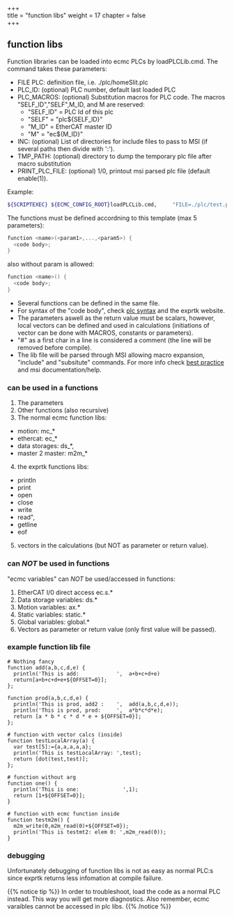 +++  
title = "function libs"
weight = 17
chapter = false  
+++

## function libs
Function libraries can be loaded into ecmc PLCs by loadPLCLib.cmd. The command takes these parameters:
* FILE PLC: definition file, i.e. ./plc/homeSlit.plc
* PLC_ID: (optional) PLC number, default last loaded PLC
* PLC_MACROS: (optional) Substitution macros for PLC code. The macros "SELF_ID","SELF",M_ID, and M are reserved:
  - "SELF_ID" = PLC Id of this plc
  - "SELF"    = "plc${SELF_ID}"
  - "M_ID"    = EtherCAT master ID
  - "M"       = "ec${M_ID}"
* INC: (optional) List of directories for include files to pass to MSI (if several paths then divide with ':').
* TMP_PATH: (optional) directory to dump the temporary plc file after macro substitution
* PRINT_PLC_FILE: (optional) 1/0, printout msi parsed plc file (default enable(1)).

Example:
```bash
${SCRIPTEXEC} ${ECMC_CONFIG_ROOT}loadPLCLib.cmd,     "FILE=./plc/test.plc_lib, PLC_MACROS='OFFSET=3'"
```

The functions must be defined accordning to this template (max 5 parameters):
```C
function <name>(<param1>,...,<param5>) {
  <code body>;
}
```

also without param is allowed:
```C
function <name>() {
  <code body>;
}
```

* Several functions can be defined in the same file.
* For syntax of the "code body", check [plc syntax](../syntax) and the exprtk website.
* The parameters aswell as the return value must be scalars, however, local vectors can be defined and used in calculations (initiations of vector can be done with MACROS, constants or parameters).
* "#" as a first char in a line is considered a comment (the line will be removed before compile).
* The lib file will be parsed through MSI allowing macro expansion, "include" and "subsitute" commands. For more info check [best practice](../best_practice) and msi documentation/help.

### can be used in a functions
1. The parameters
2. Other functions (also recursive)
3. The normal ecmc function libs:
  * motion: mc_*
  * ethercat: ec_*
  * data storages: ds_*,
  * master 2 master: m2m_*
4. the exprtk functions libs:
  * println
  * print
  * open
  * close
  * write
  * read",  
  * getline
  * eof
 5. vectors in the calculations (but NOT as parameter or return value).

### can _NOT_ be used in functions
"ecmc variables" can _NOT_ be  used/accessed in functions:
1. EtherCAT I/0 direct access ec<mid>.s<sid>.*
2. Data storage variables: ds.*
3. Motion variables: ax<axid>.*
4. Static variables: static.*
5. Global variables: global.*
6. Vectors as parameter or return value (only first value will be passed).

### example function lib file
```
# Nothing fancy
function add(a,b,c,d,e) {
  println('This is add:            ',  a+b+c+d+e)
  return[a+b+c+d+e+${OFFSET=0}];
};

function prod(a,b,c,d,e) {  
  println('This is prod, add2 :    ',  add(a,b,c,d,e));
  println('This is prod, prod:     ',  a*b*c*d*e);
  return [a * b * c * d * e + ${OFFSET=0}];
};

# function with vector calcs (inside)
function testLocalArray(a) {
  var test[5]:={a,a,a,a,a};
  println('This is testLocalArray: ',test);
  return [dot(test,test)];
};

# function without arg
function one() {
  println('This is one:              ',1);
  return [1+${OFFSET=0}];
}

# function with ecmc function inside
function testm2m() {
  m2m_write(0,m2m_read(0)+${OFFSET=0});
  println('This is testmt2: elem 0: ',m2m_read(0));
}
```

### debugging
Unfortunately debugging of function libs is not as easy as normal PLC:s since exprtk returns less infomation at compile failure.

{{% notice tip %}}
In order to troubleshoot, load the code as a normal PLC instead. This way you will get more diagnostics. Also remember, ecmc varaibles cannot be accessed in plc libs.
{{% /notice %}}
